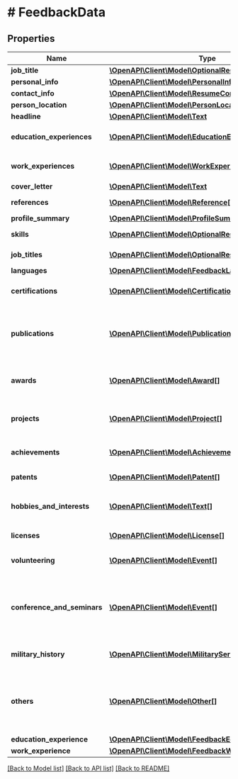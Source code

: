 # # FeedbackData

## Properties

Name | Type | Description | Notes
------------ | ------------- | ------------- | -------------
**job_title** | [**\OpenAPI\Client\Model\OptionalResumeJobTitle**](OptionalResumeJobTitle.md) |  | [optional]
**personal_info** | [**\OpenAPI\Client\Model\PersonalInfo**](PersonalInfo.md) |  | [optional]
**contact_info** | [**\OpenAPI\Client\Model\ResumeContactInfoContactInfo**](ResumeContactInfoContactInfo.md) |  | [optional]
**person_location** | [**\OpenAPI\Client\Model\PersonLocation**](PersonLocation.md) |  | [optional]
**headline** | [**\OpenAPI\Client\Model\Text**](Text.md) |  | [optional]
**education_experiences** | [**\OpenAPI\Client\Model\EducationExperience[]**](EducationExperience.md) | Candidate&#39;s education experiences. | [optional]
**work_experiences** | [**\OpenAPI\Client\Model\WorkExperience[]**](WorkExperience.md) | Candidate&#39;s employment history. | [optional]
**cover_letter** | [**\OpenAPI\Client\Model\Text**](Text.md) |  | [optional]
**references** | [**\OpenAPI\Client\Model\Reference[]**](Reference.md) | Candidate&#39;s references. | [optional]
**profile_summary** | [**\OpenAPI\Client\Model\ProfileSummary**](ProfileSummary.md) |  | [optional]
**skills** | [**\OpenAPI\Client\Model\OptionalResumeSkill[]**](OptionalResumeSkill.md) | Candidate&#39;s skills. | [optional]
**job_titles** | [**\OpenAPI\Client\Model\OptionalResumeJobTitle[]**](OptionalResumeJobTitle.md) | Candidate&#39;s job titles. | [optional]
**languages** | [**\OpenAPI\Client\Model\FeedbackLanguage[]**](FeedbackLanguage.md) |  | [optional]
**certifications** | [**\OpenAPI\Client\Model\Certification[]**](Certification.md) | Certifications earned by the candidate. | [optional]
**publications** | [**\OpenAPI\Client\Model\Publication[]**](Publication.md) | Candidate&#39;s publications, both academic papers and books. | [optional]
**awards** | [**\OpenAPI\Client\Model\Award[]**](Award.md) | List of the awards won by the candidate. | [optional]
**projects** | [**\OpenAPI\Client\Model\Project[]**](Project.md) | Projects the candidate worked or works on. | [optional]
**achievements** | [**\OpenAPI\Client\Model\Achievement[]**](Achievement.md) | Achievements earned by the candidate. | [optional]
**patents** | [**\OpenAPI\Client\Model\Patent[]**](Patent.md) | Candidate&#39;s patents. | [optional]
**hobbies_and_interests** | [**\OpenAPI\Client\Model\Text[]**](Text.md) | List of candidate&#39;s hobbies and interests. | [optional]
**licenses** | [**\OpenAPI\Client\Model\License[]**](License.md) | Candidate&#39;s licenses. | [optional]
**volunteering** | [**\OpenAPI\Client\Model\Event[]**](Event.md) | Candidate&#39;s works as volunteer. | [optional]
**conference_and_seminars** | [**\OpenAPI\Client\Model\Event[]**](Event.md) | Conferences and seminars that the candidate may have partecipated in. | [optional]
**military_history** | [**\OpenAPI\Client\Model\MilitaryService[]**](MilitaryService.md) | Candidate&#39;s military history. | [optional]
**others** | [**\OpenAPI\Client\Model\Other[]**](Other.md) | Candidate&#39;s additional information not covered by the previous fields. | [optional]
**education_experience** | [**\OpenAPI\Client\Model\FeedbackEducationExperience[]**](FeedbackEducationExperience.md) |  | [optional]
**work_experience** | [**\OpenAPI\Client\Model\FeedbackWorkExperience[]**](FeedbackWorkExperience.md) |  | [optional]

[[Back to Model list]](../../README.md#models) [[Back to API list]](../../README.md#endpoints) [[Back to README]](../../README.md)
